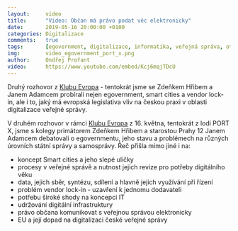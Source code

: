 ```yaml
---
layout:     video
title:      "Video: Občan má právo podat věc elektronicky"
date:       2019-05-16 20:00:00 +0100
categories: Digitalizace
comments:   true
tags:       [egovernment, digitalizace, informatika, veřejná správa, otevřený software, open data]
img:        video_egovernment_port_x.png
author:     Ondřej Profant
video:      https://www.youtube.com/embed/Kcj6mqjTDcU
---
```


Druhý rozhovor z [Klubu Evropa](https://www.facebook.com/events/290126941922266/) - tentokrát jsme se Zdeňkem Hřibem a Janem Adamcem probírali nejen egovernment, smart cities a vendor lock-in, ale i to, jaký má evropská legislativa vliv na českou praxi v oblasti digitalizace veřejné správy.

<!--more-->

V druhém rozhovor v rámci [Klubu Evropa](https://www.facebook.com/events/290126941922266/) z 16. května, tentokrát z lodi PORT X, jsme s kolegy primátorem Zdeňkem Hřibem a starostou Prahy 12 Janem Adamcem debatovali o egovernmentu, jeho stavu a problémech na různých úrovních státní správy a samosprávy. Řeč přišla mimo jiné i na:

* koncept Smart cities a jeho slepé uličky
* procesy v veřejné správě a nutnost jejich revize pro potřeby digitálního věku
* data, jejich sběr, syntézu, sdílení a hlavně jejich využívání při řízení
* problém vendor lock-in - uzavření k jednomu dodavateli
* potřebu široké shody na koncepci IT
* udržování digitální infrastruktury
* právo občana komunikovat s veřejnou správou elektronicky
* EU a její dopad na digitalizaci české veřejné správy

<!---
- O smart cities
	• ZH:V Praze spoustu slepých uliček;Hlavně o otevřených datech a jejich využívání
	• OP: SC jsou o symbióze - o předávání dat, umění se přizpůsobitm z dat vyčíst závěry a řídit se jimi
	• JA: spojení lidí s vládou
	• ZH: Praha na tom v rámci Čr není špatně; celosvětově tu rezervy jsou. Selháváme v rovině OD, je problém posbírat data z městských firem
	• ZH: bude signál v metru, bude portál, kde si lidé vyřídí záležitosti s městem
	• ZH: je to o systematické práci s daty
	• ZH: největší problém - vendor lock městských informačních systémů - systémy nemůžeme sami rozvíjet, jsme odkázani na milost našim dodavatelům
	• ZH: Barcelona 80 % budgetu do OS řešení, chceme i v Praze a chceme sdílet s ostatními městy
	• ZH: kostlivci ve skříních - zakázka na něco, co vůbec nikdo nechtěl - zastavili jsme; nákup nepotřebných drahých hraček
	• OP: je to širší pojem, zapomíná se na infrastrukturu; když není v pořádku, není aktualizovaná, tak později je to výrazně dražší, už to třeba nikdo nechce udržovat. Dodavatel apk dělá aktualizace draze 9:30
	• OP: zaostáváme za západem, protože se nedokážeme dohodnou na koncepci a držet ji
	• OP: je třeba lépe diskutovat a snažit se navzájem pochopit
	• OP: dobrý příklad. Digitální česko je dobré, dá se na ní stavět, nejsou k ní zásadní výhrady
	• JA: Platby kartou na úřadě, je potřeba licence - je potřeba kupovat od jedné firmy, která má vendor lock-in:
• Ambice praha za 10 let:
	• ZH: budou se sem jezdit koukat lidé ze zahraničí, jak se to má správně dělat
	• OP: problém není v legislativě, ale ve výkladu ministerstev; EU zákony jsou rigidně překlápěny a ještě rigidněji vykládány; globálně nastavení myšlení, že to nejde, hlavně nic nového
	• OP:Fail fast -poučovat se z chyb a jít rychle - 14:00
	• JA:
	• OP: vize - abychom byli data driven., abychom se řidili tvrdými daty - děláme to stejně jako 50. letech! 16:00 - používat lokální realtimový data
	• OP: OD přinášejí data i pro podnikatele - v Londýně se podle nich rozhodují, kde otevřou obchod
• Stav egovernment dnes
	• JA: usnesení už máme elektronicky, ale nepodepisujeme je el.
	• ZH: celá řada věcí funguje v deklaratorní rovině, problém je v realizaci a jejím detailu - často nedotažené. Za pomíná se na prespektivu uživatele
	• ZH: komunikace s městskými částmi 20:30
	• ZH: komunikace se státem - od zhora dolů
	• ZH: cílem je aby proces zjednodušoval i činnost úřadu, ale důležitější je občanské hledisko
	• OP: digitalizace není jen o SW a o procesech, jak jsou nastavené, jestli fungují a jsou pro egov připraveny.
	• VB: tým který přepisuje procesy, 24:00, podařilo se jim reálně šetřit; česká řešení jen převádějí  papírová řešení do dogitálního světa. Je třeba přepracovat procesy pro digitální svět -> zjednodušení a úspory. Zaspali jsme, digitalizace nebyla reálnou prioritou25:00
	• OP: EU přinesla několik komplexních věcí .- třeba celoevropskou identitu; základy jsou postaveny; infrastruktura v čechách je kostrbatá ale podobná třeba estonsku; nástroje nejsou aktualizovány, nejsou modernizovány; svítá na lepší časy ZPDS má tyto digitalizované procesy zastřešit z pohledu občana. Občan má právo podat věc elektroincky!
	• OP. Nesmí to být na sílu prosazené jedno hloupé řešení, nesmí se to za 4 roky jako otočit, jako NENu
	• OP. Velkým problémem digitalizace jsou lidi - jak získat lidi a udržet si je; je potřeba kvalitní personál, musí být schopen rovnocenné komunikace s dodavatelem 29:00
	• OP: Prosazujeme založení firmy za 1 den, ukázali jsme ministerstvu jak to dělat - udělali jsme aplikaci, která umožňuje zakládání firem
	• OP: Chceme více otevřít data o zemědělských dotacích
	• ZH: Cheme umožnit čistě elektronické podání grantu, elektronické petice - nemáme je ze zákona povinost akceptovat, ale vlastně nás nic nebrzdí je dodržovat, realitní portál Prahy - přehled o nemovistostech, které praha vlastní
	• JA:
	• OP: Otevřená města je spolek obcí , které chtějí být otevřené jak v participaci občanů, tak transparentní, a otevřené z pohledu SW
	• Když máte zdrojový kód, můžete to upravit
	• OP: většina obcí řeší stejné problémy, proto je výhodné spolupracovat na vzniku aplikací, které potřebují; podporujeme sdílení know-how 39:00 Nabízíme obcím rozklikávací rozpočet CityVizor
	• SC - senzory 42:00
	• ZH - nasadíme CityVizor na MHMP
	• OP je potřeba přemýšlet o procesech, ptát se proč 48:00
	• OP: know ho má jen dodavatel uzavřeného řešení - vendor lock-in
• Co cht+ějí piráti v EP:
	• OP: Spostu věcí v egovernmentu pochází z EU - jenotná identita, eObčnaka, ochrana pozitivních údajů; evropa přinesla přístupnost webových stránek a mobilních aplikací
	• OP: Procesy v EU by měly být přehlednější, hlasování by nmělo být přehlednější
	• OP: sociální změna - nástup robotizace a umělé inteligence; EU je mnohdy první kdo to řeší 54:00
-->
